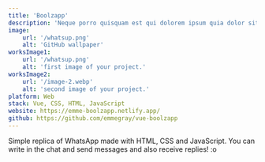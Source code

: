 ```yaml
---
title: 'Boolzapp'
description: 'Neque porro quisquam est qui dolorem ipsum quia dolor sit amet, consectetur, adipisci'
image:
    url: '/whatsup.png'
    alt: 'GitHub wallpaper'
worksImage1:
    url: '/whatsup.png'
    alt: 'first image of your project.'
worksImage2:
    url: '/image-2.webp'
    alt: 'second image of your project.'
platform: Web
stack: Vue, CSS, HTML, JavaScript
website: https://emme-boolzapp.netlify.app/
github: https://github.com/emmegray/vue-boolzapp
---
```


Simple replica of WhatsApp made with HTML, CSS and JavaScript. You can write in the chat and send messages and also receive replies! :o
